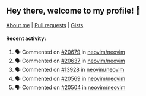 ## Hey there, welcome to my profile! 👋

[About me](https://seandewar.github.io/)
 | [Pull requests](https://github.com/search?p=1&q=author%3Aseandewar+is%3Apr)
 | [Gists](https://gist.github.com/seandewar)

#### Recent activity:

<!--START_SECTION:activity-->
1. 🗣 Commented on [#20679](https://github.com/neovim/neovim/issues/20679) in [neovim/neovim](https://github.com/neovim/neovim)
2. 🗣 Commented on [#20637](https://github.com/neovim/neovim/issues/20637) in [neovim/neovim](https://github.com/neovim/neovim)
3. 🗣 Commented on [#13928](https://github.com/neovim/neovim/issues/13928) in [neovim/neovim](https://github.com/neovim/neovim)
4. 🗣 Commented on [#20569](https://github.com/neovim/neovim/issues/20569) in [neovim/neovim](https://github.com/neovim/neovim)
5. 🗣 Commented on [#20504](https://github.com/neovim/neovim/issues/20504) in [neovim/neovim](https://github.com/neovim/neovim)
<!--END_SECTION:activity-->
